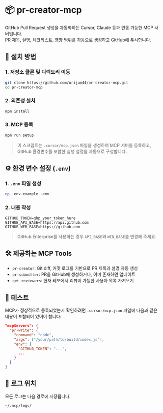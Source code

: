 
 # 📦 pr-creator-mcp
 
 GitHub Pull Request 생성을 자동화하는 Cursor, Claude 등과 연동 가능한 MCP 서버입니다.  
 PR 제목, 설명, 체크리스트, 영향 범위를 자동으로 생성하고 GitHub에 푸시합니다.
 
 ## 🚀 설치 방법
 
 ### 1. 저장소 클론 및 디렉토리 이동
 
 ```bash
 git clone https://github.com/urijan44/pr-creator-mcp.git
 cd pr-creator-mcp
 ```
 
 ### 2. 의존성 설치
 
 ```bash
 npm install
 ```
 
 ### 3. MCP 등록
 
 ```bash
 npm run setup
 ```
 
 > 이 스크립트는 `.cursor/mcp.json` 파일을 생성하여 MCP 서버를 등록하고, GitHub 환경변수를 포함한 실행 설정을 자동으로 구성합니다.
 
 ## ⚙️ 환경 변수 설정 (`.env`)
 
 ### 1. `.env` 파일 생성
 
 ```bash
 cp .env.example .env
 ```
 
 ### 2. 내용 작성
 
 ```dotenv
 GITHUB_TOKEN=ghp_your_token_here
 GITHUB_API_BASE=https://api.github.com
 GITHUB_WEB_BASE=https://github.com
 ```
 
 > GitHub Enterprise를 사용하는 경우 `API_BASE`와 `WEB_BASE`를 변경해 주세요.
 
 ## 🛠 제공하는 MCP Tools
 
 - `pr-creator`: Git diff, 커밋 로그를 기반으로 PR 제목과 설명 자동 생성
 - `pr-submitter`: PR을 GitHub에 생성하거나, 이미 존재하면 업데이트
 - `get-reviewers`: 현재 레포에서 리뷰어 가능한 사용자 목록 가져오기
 
 ## 🧪 테스트
 
 MCP가 정상적으로 등록되었는지 확인하려면 `.cursor/mcp.json` 파일에 다음과 같은 내용이 포함되어 있어야 합니다:
 
 ```json
 "mcpServers": {
   "pr-write": {
     "command": "node",
     "args": ["/your/path/to/build/index.js"],
     "env": {
       "GITHUB_TOKEN": "...",
       ...
     }
   }
 }
 ```
 
 ## 📂 로그 위치
 
 모든 로그는 다음 경로에 저장됩니다:
 
 ```bash
 ~/.mcp/logs/
 ```